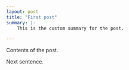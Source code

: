 ```yaml
---
layout: post
title: "First post"
summary: |-
    This is the custom summary for the post.

---
```

Contents of the post.

Next sentence.
<!---
date: 2022-04-29 17:53:00 -0000
#categories: CATEGORY-1 CATEGORY-2
-->

